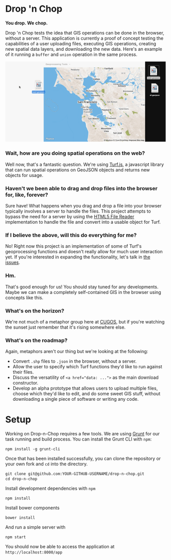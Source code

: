 # Drop 'n Chop

**You drop. We chop.**

Drop 'n Chop tests the idea that GIS operations can be done in the browser, without a server. This application is currently a proof of concept testing the capabilities of a user uploading files, executing GIS operations, creating new spatial data layers, and downloading the new data. Here's an example of it running a `buffer` and `union` operation in the same process.

![buffer union sf east!](assets/dropnchop_union.gif)

### Wait, how are you doing spatial operations on the web?

Well now, that's a fantastic question. We're using [Turf.js](https://github.com/Turfjs/turf), a javascript library that can run spatial operations on GeoJSON objects and returns new objects for usage.

### Haven't we been able to drag and drop files into the browser for, like, forever?

Sure have! What happens when you drag and drop a file into your browser typically involves a server to handle the files. This project attempts to bypass the need for a server by using the [HTML5 File Reader](https://developer.mozilla.org/en-US/docs/Web/API/FileReader) implementation to handle the file and convert into a usable object for Turf.

### If I believe the above, will this do everything for me?

No! Right now this project is an implementation of some of Turf's geoprocessing functions and doesn't really allow for much user interaction yet. If you're interested in expanding the functionality, let's talk in [the issues](https://github.com/cugos/drop-n-chop/issues).

### Hm.

That's good enough for us! You should stay tuned for any developments. Maybe we can make a completely self-contained GIS in the browser using concepts like this.

### What's on the horizon?

We're not much of a metaphor group here at [CUGOS](http://cugos.org/), but if you're watching the sunset just remember that it's rising somewhere else.

### What's on the roadmap?

Again, metaphors aren't our thing but we're looking at the following:

* Convert `.shp` files to `.json` in the browser, without a server.
* Allow the user to specify which Turf functions they'd like to run against their files.
* Discuss the versatility of `<a href="data: ...">` as the main download constructor.
* Develop an alpha prototype that allows users to upload multiple files, choose which they'd like to edit, and do some sweet GIS stuff, without downloading a single piece of software or writing any code.

# Setup

Working on Drop-n-Chop requires a few tools. We are using [Grunt](http://gruntjs.com/) for our task running and build process. You can install the Grunt CLI with `npm`:

```
npm install -g grunt-cli
```

Once that has been installed successfully, you can clone the repository or your own fork and `cd` into the directory.

```
git clone git@github.com:YOUR-GITHUB-USERNAME/drop-n-chop.git
cd drop-n-chop
```

Install development dependencies with `npm`

```
npm install
```

Install bower components

```
bower install
```

And run a simple server with

```
npm start
```

You should now be able to access the application at `http://localhost:8000/app`

